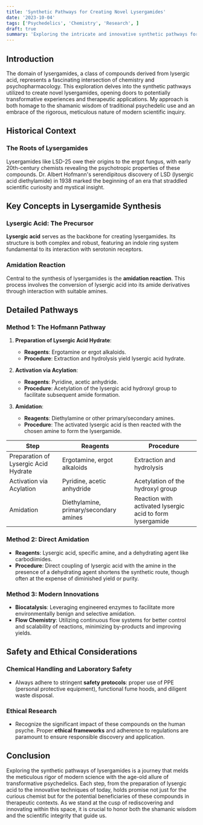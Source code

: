 ```yaml
---
title: 'Synthetic Pathways for Creating Novel Lysergamides'
date: '2023-10-04'
tags: ['Psychedelics', 'Chemistry', 'Research', ]
draft: true
summary: 'Exploring the intricate and innovative synthetic pathways for the creation of novel lysergamides, blending shamanic wisdom with cutting-edge chemistry.'
---
```


## Introduction

The domain of lysergamides, a class of compounds derived from lysergic acid, represents a fascinating intersection of chemistry and psychopharmacology. This exploration delves into the synthetic pathways utilized to create novel lysergamides, opening doors to potentially transformative experiences and therapeutic applications. My approach is both homage to the shamanic wisdom of traditional psychedelic use and an embrace of the rigorous, meticulous nature of modern scientific inquiry.

## Historical Context

### The Roots of Lysergamides

Lysergamides like LSD-25 owe their origins to the ergot fungus, with early 20th-century chemists revealing the psychotropic properties of these compounds. Dr. Albert Hofmann's serendipitous discovery of LSD (lysergic acid diethylamide) in 1938 marked the beginning of an era that straddled scientific curiosity and mystical insight.

## Key Concepts in Lysergamide Synthesis

### Lysergic Acid: The Precursor

**Lysergic acid** serves as the backbone for creating lysergamides. Its structure is both complex and robust, featuring an indole ring system fundamental to its interaction with serotonin receptors.

### Amidation Reaction

Central to the synthesis of lysergamides is the **amidation reaction**. This process involves the conversion of lysergic acid into its amide derivatives through interaction with suitable amines.

## Detailed Pathways

### Method 1: The Hofmann Pathway

1. **Preparation of Lysergic Acid Hydrate**:
    - **Reagents**: Ergotamine or ergot alkaloids.
    - **Procedure**: Extraction and hydrolysis yield lysergic acid hydrate.
  
2. **Activation via Acylation**:
    - **Reagents**: Pyridine, acetic anhydride.
    - **Procedure**: Acetylation of the lysergic acid hydroxyl group to facilitate subsequent amide formation.
  
3. **Amidation**:
    - **Reagents**: Diethylamine or other primary/secondary amines.
    - **Procedure**: The activated lysergic acid is then reacted with the chosen amine to form the lysergamide.

| Step                     | Reagents                           | Procedure                                                       |
|--------------------------|------------------------------------|-----------------------------------------------------------------|
| Preparation of Lysergic Acid Hydrate | Ergotamine, ergot alkaloids       | Extraction and hydrolysis                                       |
| Activation via Acylation | Pyridine, acetic anhydride         | Acetylation of the hydroxyl group                               |
| Amidation                | Diethylamine, primary/secondary amines | Reaction with activated lysergic acid to form lysergamide       |

### Method 2: Direct Amidation

- **Reagents**: Lysergic acid, specific amine, and a dehydrating agent like carbodiimides.
- **Procedure**: Direct coupling of lysergic acid with the amine in the presence of a dehydrating agent shortens the synthetic route, though often at the expense of diminished yield or purity.

### Method 3: Modern Innovations

- **Biocatalysis**: Leveraging engineered enzymes to facilitate more environmentally benign and selective amidation.
- **Flow Chemistry**: Utilizing continuous flow systems for better control and scalability of reactions, minimizing by-products and improving yields.

## Safety and Ethical Considerations

### Chemical Handling and Laboratory Safety

- Always adhere to stringent **safety protocols**: proper use of PPE (personal protective equipment), functional fume hoods, and diligent waste disposal.
  
### Ethical Research

- Recognize the significant impact of these compounds on the human psyche. Proper **ethical frameworks** and adherence to regulations are paramount to ensure responsible discovery and application.

## Conclusion

Exploring the synthetic pathways of lysergamides is a journey that melds the meticulous rigor of modern science with the age-old allure of transformative psychedelics. Each step, from the preparation of lysergic acid to the innovative techniques of today, holds promise not just for the curious chemist but for the potential beneficiaries of these compounds in therapeutic contexts. As we stand at the cusp of rediscovering and innovating within this space, it is crucial to honor both the shamanic wisdom and the scientific integrity that guide us.